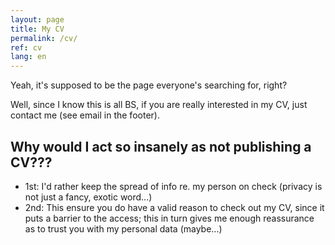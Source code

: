 ```yaml
---
layout: page
title: My CV
permalink: /cv/
ref: cv
lang: en
---
```

Yeah, it's supposed to be the page everyone's searching for, right?

Well, since I know this is all BS, if you are really interested in my CV, just contact me (see email in the footer).

## Why would I act so insanely as not publishing a CV???

- 1st: I'd rather keep the spread of info re. my person on check (privacy is not just a fancy, exotic word...)
- 2nd: This ensure you do have a valid reason to check out my CV, since it puts a barrier to the access; this in turn gives me enough reassurance as to trust you with my personal data (maybe...)
